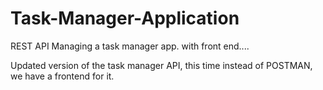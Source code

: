 # Task-Manager-Application
REST API Managing a task manager app. with front end....

Updated version of the task manager API, this time instead of POSTMAN, we have a frontend for it. 
